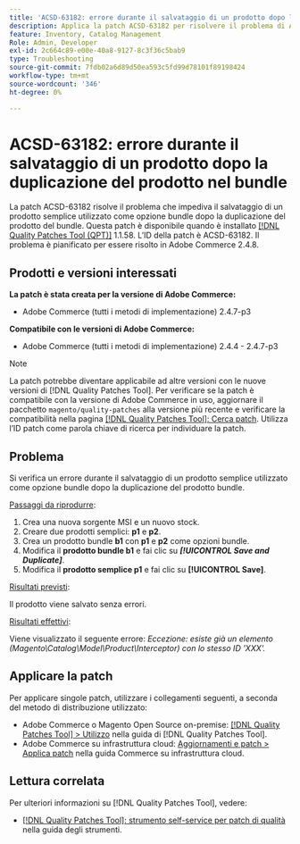 ```yaml
---
title: 'ACSD-63182: errore durante il salvataggio di un prodotto dopo la duplicazione del prodotto nel bundle'
description: Applica la patch ACSD-63182 per risolvere il problema di Adobe Commerce in cui si verifica un errore durante il salvataggio di un prodotto dopo che un prodotto bundle è stato duplicato con MSI abilitato.
feature: Inventory, Catalog Management
Role: Admin, Developer
exl-id: 2c664c89-e00e-40a8-9127-8c3f36c5bab9
type: Troubleshooting
source-git-commit: 7fdb02a6d89d50ea593c5fd99d78101f89198424
workflow-type: tm+mt
source-wordcount: '346'
ht-degree: 0%

---
```


# ACSD-63182: errore durante il salvataggio di un prodotto dopo la duplicazione del prodotto nel bundle

La patch ACSD-63182 risolve il problema che impediva il salvataggio di un prodotto semplice utilizzato come opzione bundle dopo la duplicazione del prodotto del bundle. Questa patch è disponibile quando è installato [[!DNL Quality Patches Tool (QPT)]](/help/tools/quality-patches-tool/quality-patches-tool-to-self-serve-quality-patches.md) 1.1.58. L’ID della patch è ACSD-63182. Il problema è pianificato per essere risolto in Adobe Commerce 2.4.8.

## Prodotti e versioni interessati

**La patch è stata creata per la versione di Adobe Commerce:**

* Adobe Commerce (tutti i metodi di implementazione) 2.4.7-p3

**Compatibile con le versioni di Adobe Commerce:**

* Adobe Commerce (tutti i metodi di implementazione) 2.4.4 - 2.4.7-p3

>[!NOTE]
>
>La patch potrebbe diventare applicabile ad altre versioni con le nuove versioni di [!DNL Quality Patches Tool]. Per verificare se la patch è compatibile con la versione di Adobe Commerce in uso, aggiornare il pacchetto `magento/quality-patches` alla versione più recente e verificare la compatibilità nella pagina [[!DNL Quality Patches Tool]: Cerca patch](https://experienceleague.adobe.com/tools/commerce-quality-patches/index.html). Utilizza l’ID patch come parola chiave di ricerca per individuare la patch.

## Problema

Si verifica un errore durante il salvataggio di un prodotto semplice utilizzato come opzione bundle dopo la duplicazione del prodotto bundle.

<u>Passaggi da riprodurre</u>:

1. Crea una nuova sorgente MSI e un nuovo stock.
1. Creare due prodotti semplici: **p1** e **p2**.
1. Crea un prodotto bundle **b1** con **p1** e **p2** come opzioni bundle.
1. Modifica il **prodotto bundle b1** e fai clic su ***[!UICONTROL Save and Duplicate]***.
1. Modifica il **prodotto semplice p1** e fai clic su **[!UICONTROL Save]**.

<u>Risultati previsti</u>:

Il prodotto viene salvato senza errori.

<u>Risultati effettivi</u>:

Viene visualizzato il seguente errore:
*Eccezione: esiste già un elemento (Magento\Catalog\Model\Product\Interceptor) con lo stesso ID &#39;XXX&#39;.*

## Applicare la patch

Per applicare singole patch, utilizzare i collegamenti seguenti, a seconda del metodo di distribuzione utilizzato:

* Adobe Commerce o Magento Open Source on-premise: [[!DNL Quality Patches Tool] > Utilizzo](/help/tools/quality-patches-tool/usage.md) nella guida di [!DNL Quality Patches Tool].
* Adobe Commerce su infrastruttura cloud: [Aggiornamenti e patch > Applica patch](https://experienceleague.adobe.com/docs/commerce-cloud-service/user-guide/develop/upgrade/apply-patches.html) nella guida Commerce su infrastruttura cloud.

## Lettura correlata

Per ulteriori informazioni su [!DNL Quality Patches Tool], vedere:

* [[!DNL Quality Patches Tool]: strumento self-service per patch di qualità](/help/tools/quality-patches-tool/quality-patches-tool-to-self-serve-quality-patches.md) nella guida degli strumenti.

